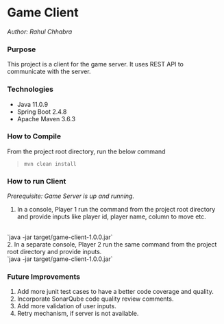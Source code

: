 # Game Client
_Author: Rahul Chhabra_

### Purpose

This project is a client for the game server.
It uses REST API to communicate with the server.

### Technologies
- Java 11.0.9
- Spring Boot 2.4.8
- Apache Maven 3.6.3

### How to Compile
From the project root directory, run the below command  
>`mvn clean install`

### How to run Client

_Prerequisite: Game Server is up and running._
<br/>

1. In a console, Player 1 run the command from the project root directory and provide inputs like player id, player name, column to move etc.  
<br/> 
	`java -jar target/game-client-1.0.0.jar`  
<br/> 
2. In a separate console, Player 2 run the same command from the project root directory and provide inputs.  
<br/> 
	`java -jar target/game-client-1.0.0.jar`
		

### Future Improvements
1. Add more junit test cases to have a better code coverage and quality.
2. Incorporate SonarQube code quality review comments.
3. Add more validation of user inputs.
4. Retry mechanism, if server is not available.

